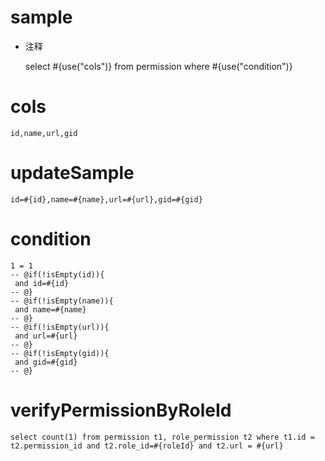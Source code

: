 sample
===

* 注释

  select #{use("cols")} from permission where #{use("condition")}

cols
===

	id,name,url,gid

updateSample
===

	id=#{id},name=#{name},url=#{url},gid=#{gid}

condition
===

	1 = 1  
	-- @if(!isEmpty(id)){
	 and id=#{id}
	-- @}
	-- @if(!isEmpty(name)){
	 and name=#{name}
	-- @}
	-- @if(!isEmpty(url)){
	 and url=#{url}
	-- @}
	-- @if(!isEmpty(gid)){
	 and gid=#{gid}
	-- @}

verifyPermissionByRoleId
===

    select count(1) from permission t1, role_permission t2 where t1.id = t2.permission_id and t2.role_id=#{roleId} and t2.url = #{url} 	